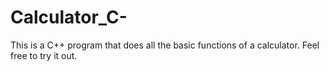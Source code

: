 # Calculator_C-
This is a C++ program that does all the basic functions of a calculator. Feel free to try it out. 

